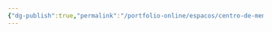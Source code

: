 ```yaml
---
{"dg-publish":true,"permalink":"/portfolio-online/espacos/centro-de-memoria-da-faculdade-de-letras/","tags":["💼/📍"],"created":"2024-02-14T12:36:18.589-03:00","updated":"2024-02-05T18:55:46.332-03:00"}
---
```


